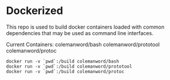 # Dockerized

This repo is used to build docker containers loaded with common dependencies that may be used as command line interfaces.

Current Containers:
    colemanword/bash
    colemanword/prototool 
    colemanword/protoc
    
    
    docker run -v `pwd`:/build colemanword/bash
    docker run -v `pwd`:/build colemanword/prototool
    docker run -v `pwd`:/build colemanword/protoc
